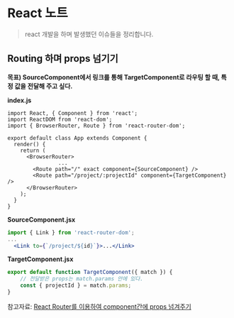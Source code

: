# React 노트

> react 개발을 하며 발생했던 이슈들을 정리합니다.



## Routing 하며 props 넘기기

**목표) SourceComponent에서 링크를 통해 TargetComponent로 라우팅 할 때, 특정 값을 전달해 주고 싶다.**

 **index.js**

```react
import React, { Component } from 'react';
import ReactDOM from 'react-dom';
import { BrowserRouter, Route } from 'react-router-dom';

export default class App extends Component {
  render() {
    return (
      <BrowserRouter>
				...
        <Route path="/" exact component={SourceComponent} />
        <Route path="/project/:projectId" component={TargetComponent} />
      </BrowserRouter>
    );
  }
}
```

**SourceComponent.jsx**

```jsx
import { Link } from 'react-router-dom';
...
  <Link to={`/project/${id}`}>...</Link>
```

**TargetComponent.jsx**

```jsx
export default function TargetComponent({ match }) {
  	// 전달받은 props는 match.params 안에 있다.
    const { projectId } = match.params;
}
```

참고자료: [React Router를 이용하여 component간에 props 넘겨주기](https://medium.com/@ghur2002/react-router를-이용하여-component간에-props-넘겨주기-610de3511c67)

